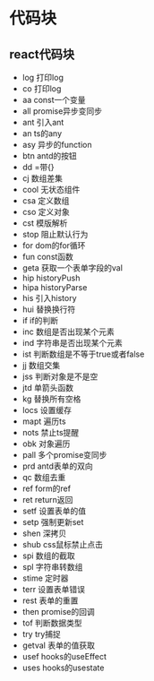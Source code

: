 # 代码块
## react代码块

* log 打印log
* co 打印log
* aa const一个变量
* all promise异步变同步
* ant 引入ant
* an ts的any
* asy 异步的function
* btn antd的按钮
* dd =带{}
* cj 数组差集
* cool 无状态组件
* csa 定义数组
* cso 定义对象
* cst 模版解析
* stop 阻止默认行为
* for dom的for循环
* fun const函数
* geta 获取一个表单字段的val
* hip historyPush
* hipa historyParse
* his 引入history
* hui 替换换行符
* if if的判断
* inc 数组是否出现某个元素
* ind 字符串是否出现某个元素
* ist 判断数组是不等于true或者false
* jj 数组交集
* jss 判断对象是不是空
* jtd 单箭头函数
* kg 替换所有空格
* locs 设置缓存
* mapt 遍历ts
* nots 禁止ts提醒
* obk 对象遍历
* pall 多个promise变同步
* prd antd表单的双向
* qc 数组去重
* ref form的ref
* ret return返回
* setf 设置表单的值
* setp 强制更新set
* shen 深拷贝
* shub css鼠标禁止点击
* spi 数组的截取
* spl 字符串转数组
* stime 定时器
* terr 设置表单错误
* rest 表单的重置
* then promise的回调
* tof 判断数据类型
* try try捕捉
* getval 表单的值获取
* usef hooks的useEffect
* uses hooks的usestate



